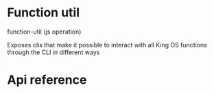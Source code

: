 # Function util

function-util (js operation)

Exposes clis that make it possible to interact with all King OS functions through the CLI in different ways




# Api reference

